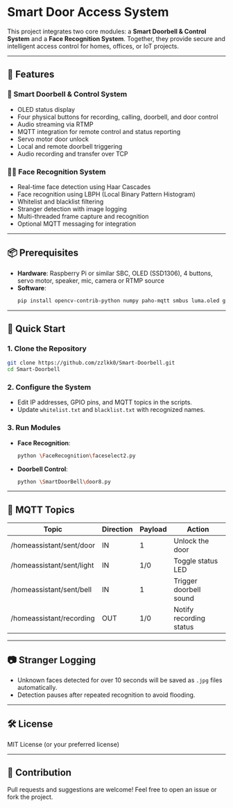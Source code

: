 
# Smart Door Access System

This project integrates two core modules: a **Smart Doorbell & Control System** and a **Face Recognition System**. Together, they provide secure and intelligent access control for homes, offices, or IoT projects.

---

## 🧠 Features

### 🔔 Smart Doorbell & Control System
- OLED status display
- Four physical buttons for recording, calling, doorbell, and door control
- Audio streaming via RTMP
- MQTT integration for remote control and status reporting
- Servo motor door unlock
- Local and remote doorbell triggering
- Audio recording and transfer over TCP

### 🧑‍💻 Face Recognition System
- Real-time face detection using Haar Cascades
- Face recognition using LBPH (Local Binary Pattern Histogram)
- Whitelist and blacklist filtering
- Stranger detection with image logging
- Multi-threaded frame capture and recognition
- Optional MQTT messaging for integration

---

## 📦 Prerequisites

- **Hardware**: Raspberry Pi or similar SBC, OLED (SSD1306), 4 buttons, servo motor, speaker, mic, camera or RTMP source
- **Software**:
  ```bash
  pip install opencv-contrib-python numpy paho-mqtt smbus luma.oled gpiozero pyaudio
  ```

---

## 🚀 Quick Start

### 1. Clone the Repository
```bash
git clone https://github.com/zzlkk0/Smart-Doorbell.git
cd Smart-Doorbell
```

### 2. Configure the System
- Edit IP addresses, GPIO pins, and MQTT topics in the scripts.
- Update `whitelist.txt` and `blacklist.txt` with recognized names.

### 3. Run Modules
- **Face Recognition**:
  ```bash
  python \FaceRecognition\faceselect2.py
  ```
- **Doorbell Control**:
  ```bash
  python \SmartDoorBell\door8.py
  ```

---

## 📡 MQTT Topics

| Topic                         | Direction | Payload | Action                  |
|------------------------------|-----------|---------|-------------------------|
| /homeassistant/sent/door     | IN        | 1       | Unlock the door         |
| /homeassistant/sent/light    | IN        | 1/0     | Toggle status LED       |
| /homeassistant/sent/bell     | IN        | 1       | Trigger doorbell sound  |
| /homeassistant/recording     | OUT       | 1/0     | Notify recording status |

---

## 📷 Stranger Logging

- Unknown faces detected for over 10 seconds will be saved as `.jpg` files automatically.
- Detection pauses after repeated recognition to avoid flooding.

---

## 🛠 License

MIT License (or your preferred license)

---

## 🙌 Contribution

Pull requests and suggestions are welcome! Feel free to open an issue or fork the project.
